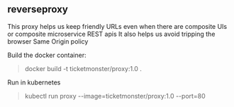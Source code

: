 ## reverseproxy

This proxy helps us keep friendly URLs even when there are composite UIs or composite microservice REST apis
It also helps us avoid tripping the browser Same Origin policy

Build the docker container:

> docker build -t ticketmonster/proxy:1.0 .

Run in kubernetes

> kubectl run proxy --image=ticketmonster/proxy:1.0 --port=80

